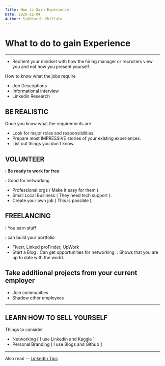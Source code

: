 ```yaml
---
Title: How to Gain Experience
Date: 2020-11-04
Author: Siddharth Chillale
---
```


# **What to do to gain Experience**
---------------------------------------------------------

* Reorient your mindset with how the hiring manager or recruiters view you and not how you present yourself.

How to know what the jobs require 

- Job Descriptions
- Informational interview
- Linkedin Research

## BE REALISTIC

Once you know what the requirements are

- Look for major roles and responsibilities.
- Prepare most IMPRESSIVE stories of your existing experiences.
- List out things you don't know. 

## VOLUNTEER 
: __Be ready to work for free__

: Good for networking

- Professional orgs ( Make it easy for them ).
- Small Local Business ( They need tech support ).
- Create your own job ( This is possible ).

## FREELANCING
: You earn stuff

: can build your portfolio

- Fiverr, Linked proFinder, UpWork
- Start a Blog  : Can get opportunities for networking.
                : Shows that you are up to date with the world.

## Take additional projects from your current employer

- Join communities
- Shadow other employees

---------------------------------------------------------

## LEARN HOW TO SELL YOURSELF

Things to consider

- Networking [ I use Linkedin and Kaggle ]
- Personal Branding [ I use Blogs and Github ]

---------------------------------------------------------

Also read -- [LinkedIn Tips](LinkedIn_tips.md)

